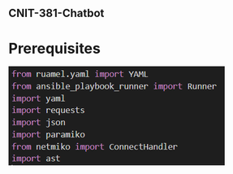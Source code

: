 ## CNIT-381-Chatbot

# Prerequisites

![alt text](https://github.com/Remlin1/CNIT-381-Chatbot/blob/main/readme_IMG/Imports.PNG "Imports")
